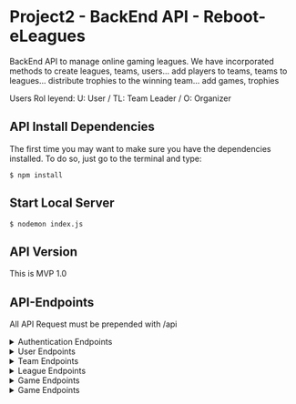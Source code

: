 # Project2 - BackEnd API - Reboot-eLeagues
BackEnd API to manage online gaming leagues.  We have incorporated methods to create leagues, teams, users... add players to teams, teams to leagues... distribute trophies to the winning team... add games, trophies

Users Rol leyend:
  U: User  / TL: Team Leader  / O: Organizer
  
## API Install Dependencies
The first time you may want to make sure you have the dependencies installed. To do so, just go to the terminal and type:

```
$ npm install
```

## Start Local Server

```
$ nodemon index.js
```

## API Version
This is MVP 1.0



## API-Endpoints
All API Request must be prepended with /api

<details><summary>Authentication Endpoints</summary>
<p>

 METHOD | ENDPOINT         | TOKEN | ROL | DESCRIPTION              | POST PARAMS                                     | RETURNS
-------|------------------|-------|-----|--------------------------|-------------------------------------------------|--------------------
POST   | /user/           | -     | -   | User Signup              | name, nick, email, password                     | email and token
POST   | /user/login      | -     | -   | User Login               | email, password                                 | email and token

</p></details>

<details><summary>User Endpoints</summary>
<p>
  
 METHOD | ENDPOINT         | TOKEN | ROL | DESCRIPTION              | POST PARAMS                                     | RETURNS
-------|------------------|-------|-----|--------------------------|-------------------------------------------------|--------------------
GET    | /user/profile    | YES   | U   | View own user profile    | -                                               | user own profile
GET    | /user/:ID        | YES   | O   | View user profile by ID  |                                                 | user profile
GET    | /user/           | YES   | O   | View all users           |                                                 | list of all users
PUT    | /user/profile    | YES   | U   | Update own user profile  | name, password, email, nick, age                | Updated user data
PUT    | /user/:ID        | YES   | O   | Update user profile by ID| name, password, email, nick, age, rol           | Updated user data
DELETE | /user/profile    | YES   | U   | Delete own user account  |                                                 | User deletion confirmation
DELETE | /user/:ID        | YES   | O   | Delete user by ID        |                                                 | User deletion confirmation

  </p></details>
  
<details><summary>Team Endpoints</summary>
<p>  
  
METHOD | ENDPOINT         | TOKEN | ROL | DESCRIPTION              | POST PARAMS                                     | RETURNS
-------|------------------|-------|-----|--------------------------|-------------------------------------------------|--------------------
GET    | /team            | YES   | U   | View all teams           | -                                               | List of all teams 
GET    | /team/:ID        | YES   | U   | View one team by ID      | -                                               | team data
PUT    | /team/profile    | YES   | TL  | Update own user team     | name                                            | Updated team name
PUT    | /team/:ID        | YES   | O   | Update one team by ID    | name                                            | Updated team name
PATCH  | /team/addplayer  | YES   | TL  | add player to team       | userID                                          | Updated team
PATCH  | /team/deleteplayer | YES | TL  | delete player from team  | userID                                          | Updated team
DELETE | /team/profile    | YES   | TL  | Delete own team          |                                                 | Team deletion confirmation
DELETE | /team/:ID        | YES   | O   | Delete one team by ID    |                                                 | Team deletion confirmation
POST   | /team            | YES   | U   | Create new team          | name                                            | name, players, leader 
  
</p></details>  
  
<details><summary>League Endpoints</summary>
<p>  
  
 METHOD | ENDPOINT         | TOKEN | ROL | DESCRIPTION              | POST PARAMS                                     | RETURNS
-------|------------------|-------|-----|--------------------------|-------------------------------------------------|--------------------
GET    | /league          | YES   | U   | View all leagues         | -                                               | List of all leagues 
GET    | /league/:LeagueId      | YES   | U   | View one league by ID    |                                                 | League info (teams, trophy, game)
PUT    | /league/:LeagueId      | YES   | O   | Update one league by ID  | name, status, game, trophy                      | Updated league data
PATCH  | /league/addTeam/:LeagueId  | YES   | O   | add Team to league       | TeamId                                          | Updated league data
PATCH  | /league/deleteTeam:LeagueId | YES   | O   | delete Team from league  | TeamId                                        | Updated league data
DELETE | /league/:LeagueId      | YES   | O   | Delete one league by ID  |                                                 | League deletion confirmation
POST   | /league/addWinner/:LeagueId | YES   | O   | Assign winner trophy         | teamID                                          | League Status Changed
POST   | /league          | YES   | O   | Create new league        | name, Trophie, Game                             | name, teams, organizer, Trophie, game, status 
  
 </p></details>
 
<details><summary>Game Endpoints</summary>
<p>  
  
  METHOD | ENDPOINT         | TOKEN | ROL | DESCRIPTION              | POST PARAMS                                     | RETURNS
-------|------------------|-------|-----|--------------------------|-------------------------------------------------|--------------------
GET    | /game            | YES   | U   | View all games           | -                                               | List of all games 
GET    | /game/image/:GameId | YES   | U   | View game image       | -                                               | Game image 
GET    | /game/:GameId       | YES   | U   | View game by ID       | -                                               | Game info
PUT    | /game/:GameId       | YES   | O   | Update game by ID     | name, category, company, image                  | Updated game data
DELETE | /game/:GameId       | YES   | O   | Delete game by ID     |                                                 | game deletion confirmation
POST   | /game            | YES   | O   | Create new game          | name, category, company, image                  | game creation confirmation
  
  </p></details>  
  
<details><summary>Game Endpoints</summary>
<p> 
  
METHOD | ENDPOINT         | TOKEN | ROL | DESCRIPTION              | POST PARAMS                                     | RETURNS
-------|------------------|-------|-----|--------------------------|-------------------------------------------------|--------------------
GET    | /trophy          | YES   | U   | View all trophies        | -                                               | List of all trophies 
GET    | /trophy/:TrophyId      | YES   | U   | View trophy by ID        |                                                 | Trophy info 
GET    | /trophy/image/:TrophyId      | YES   | U   | View image trophy by ID    |                                                 | Trophy image 
PUT    | /trophy/:TrophyId      | YES   | O   | Update trophy by ID      | name, image                                     | Updated trophy data
DELETE | /trophy/:TrophyId      | YES   | O   | Delete trophy by ID      |                                                 | Trophy deletion confirmation
POST   | /trophy          | YES   | O   | Create new trophy        | name, image                                           | Troophy creation confirmation
  
   </p></details> 
